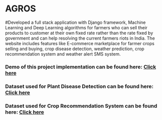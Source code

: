 # AGROS

#Developed a full stack application with Django framework, Machine Learning and Deep Learning algorithms for farmers who can sell their products to customer at their own fixed rate rather than the rate fixed by government and can help resolving the current farmers riots in India. The website includes features like E-commerce marketplace for farmer crops selling and buying, crop disease detection, weather prediction, crop recommendation system and weather alert SMS system.

### Demo of this project implementation can be found here: [Click here](https://drive.google.com/file/d/1fGLB8bDlhQ6cVZ-CJ3TF-q8fXzeU8i-q/view?usp=sharing) 
### Dataset used for Plant Disease Detection can be found here: [Click here](https://github.com/spMohanty/PlantVillage-Dataset/tree/master/raw/color) 
### Dataset used for Crop Recommendation System can be found here: [Click here](https://drive.google.com/drive/folders/1Lwi0M1YH5mJSBaz7GhaFv6LWzrrg1-kY?usp=sharing) 
